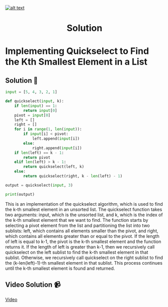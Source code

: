<a href="https://www.core-code.io/">

![alt text](https://uploads-ssl.webflow.com/5eb2f56932c3562feab232e3/5f73550d00249e7e96c9f3de_Logo.png 'corecodeio')

</a>

<h1 align="center">Solution</h1>

# Implementing Quickselect to Find the Kth Smallest Element in a List



## Solution 🏁
    
```python
input = [5, 4, 3, 2, 1]

def quickselect(input, k):
    if len(input) == 1:
        return input[0]
    pivot = input[0]
    left = []
    right = []
    for i in range(1, len(input)):
        if input[i] < pivot:
            left.append(input[i])
        else:
            right.append(input[i])
    if len(left) == k - 1:
        return pivot
    elif len(left) > k - 1:
        return quickselect(left, k)
    else:
        return quickselect(right, k - len(left) - 1)

output = quickselect(input, 3)

print(output)
```

This is an implementation of the quickselect algorithm, which is used to find the k-th smallest element in an unsorted list. The quickselect function takes two arguments: input, which is the unsorted list, and k, which is the index of the k-th smallest element that we want to find. The function starts by selecting a pivot element from the list and partitioning the list into two sublists: left, which contains all elements smaller than the pivot, and right, which contains all elements greater than or equal to the pivot. If the length of left is equal to k-1, the pivot is the k-th smallest element and the function returns it. If the length of left is greater than k-1, then we recursively call quickselect on the left sublist to find the k-th smallest element in that sublist. Otherwise, we recursively call quickselect on the right sublist to find the (k-len(left)-1)-th smallest element in that sublist. This process continues until the k-th smallest element is found and returned.

## Video Solution 📹

[Video](https://drive.google.com/file/d/1R2C8ct2cFj1hCe_PGj6IRs_J0cVpdrWG/view?usp=share_link)